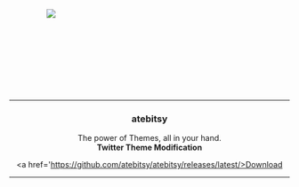 <div align='center' style='width: 150px; height: 150px;'>
   <img src='https://i.imgur.com/nK5CGNh.png' />
</div>

---

<div align='center'>
   <h3>atebitsy</h3>
   <p>
      The power of Themes, all in your hand.
      <br />
      <b>Twitter Theme Modification</b>
   </p>
   
   <a href='https://github.com/atebitsy/atebitsy/releases/latest/>Download</a>
</div>

---


